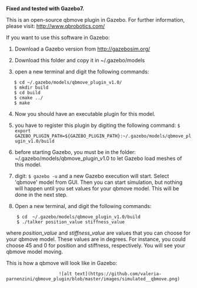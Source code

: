 <b>Fixed and tested with Gazebo7.</b> 

This is an open-source qbmove plugin in Gazebo. For further information,
please visit: http://www.qbrobotics.com/

If you want to use this software in Gazebo:

1) Download a Gazebo version from http://gazebosim.org/

2) Download this folder and copy it in ~/.gazebo/models

3) open a new terminal and digit the following commands: 
 ```
	$ cd ~/.gazebo/models/qbmove_plugin_v1.0/
	$ mkdir build
	$ cd build
	$ cmake ../
	$ make
 ```
4) Now you should have an executable plugin for this model. 

5) you have to register this plugin by digiting the following command: 
          `$ export GAZEBO_PLUGIN_PATH=${GAZEBO_PLUGIN_PATH}:~/.gazebo/models/qbmove_plugin_v1.0/build`
           
6) before starting Gazebo, you must be in the folder: ~/.gazebo/models/qbmove_plugin_v1.0
   to let Gazebo load meshes of this model. 
   
7) digit: `$ gazebo -u`
   and a new Gazebo execution will start. Select 'qbmove' model from GUI. Then you can start simulation,
   but nothing will happen until you set values for your qbmove model. This will be done in the next step.
   
8) Open a new terminal, and digit the following commands: 
```
	$ cd  ~/.gazebo/models/qbmove_plugin_v1.0/build
	$ ./talker position_value stiffness_value
```
   where <i>position_value</i> and <i>stiffness_value</i> are values that you can choose for your qbmove model. 
   These values are in degrees. For instance, you could choose 45 and 0 for position and stiffness, respectively.
   You will see your qbmove model moving.
   
This is how a qbmove will look like in Gazebo:

                        ![alt text](https://github.com/valeria-parnenzini/qbmove_plugin/blob/master/images/simulated__qbmove.png)
